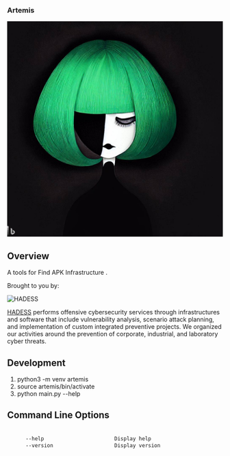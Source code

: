 ### Artemis


![Artemis](Artemis.jfif)



## Overview

A tools for Find APK Infrastructure .

Brought to you by:

<img src="https://hadess.io/wp-content/uploads/2022/04/LOGOTYPE-tag-white-.png" alt="HADESS" width="200"/>

[HADESS](https://hadess.io) performs offensive cybersecurity services through infrastructures and software that include vulnerability analysis, scenario attack planning, and implementation of custom integrated preventive projects. We organized our activities around the prevention of corporate, industrial, and laboratory cyber threats.


## Development

1. python3 -m venv artemis
2. source artemis/bin/activate
3. python main.py --help


## Command Line Options
```
          
	  --help                       Display help
	  --version                    Display version
	 
```

